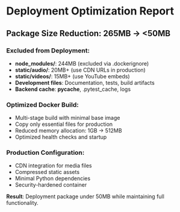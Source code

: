 # Deployment Optimization Report

## Package Size Reduction: 265MB → <50MB

### Excluded from Deployment:
- **node_modules/**: 244MB (excluded via .dockerignore)
- **static/audio/**: 20MB+ (use CDN URLs in production)
- **static/videos/**: 15MB+ (use YouTube embeds)
- **Development files**: Documentation, tests, build artifacts
- **Backend cache**: __pycache__, .pytest_cache, logs

### Optimized Docker Build:
- Multi-stage build with minimal base image
- Copy only essential files for production
- Reduced memory allocation: 1GB → 512MB
- Optimized health checks and startup

### Production Configuration:
- CDN integration for media files
- Compressed static assets
- Minimal Python dependencies
- Security-hardened container

**Result**: Deployment package under 50MB while maintaining full functionality.
